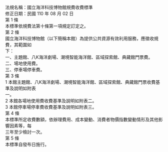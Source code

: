 法規名稱：國立海洋科技博物館規費收費標準  
修正日期：民國 110 年 08 月 02 日  
第 1 條  
本標準依規費法第十條第一項規定訂定之。  
第 2 條  
國立海洋科技博物館（以下簡稱本館）為提供公共資源有效利用服務，應徵收規費，其範圍如  
下：  
一、主題館、八K海洋劇場、潮境智能海洋館、區域探索館、典藏館門票費。  
二、場地使用費。  
三、停車場停車費。  
第 3 條  
1 本館主題館、八K海洋劇場、潮境智能海洋館、區域探索館、典藏館門票收費基準及說明如附表  
一。  
2 本館各場地使用費收費基準及說明如附表二。  
3 本館停車場停車費收費基準及說明如附表三。  
第 4 條  
本標準所定收費數額，依辦理費用、成本變動、消費者物價指數變動情形及其他影響因素等，每  
三年至少檢討一次。  
第 5 條  
本標準自發布日施行。  


